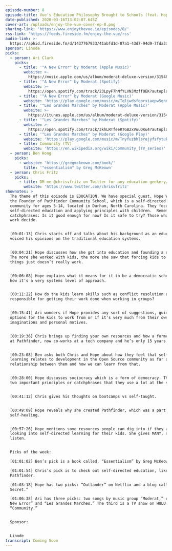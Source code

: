 ```yaml
---
episode-number: 8
episode-title: Vue's Education Philosophy Brought to Schools (feat. Hope Wilder)
date-published: 2020-03-16T13:02:07.645Z
cover-art: /uploads/enjoy-the-vue-cover-ep-8.png
sharing-link: 'https://www.enjoythevue.io/episodes/8/'
rss-link: 'https://feeds.fireside.fm/enjoy-the-vue/rss'
audio-link: >-
  https://aphid.fireside.fm/d/1437767933/41abfd1d-87a1-43d7-94d9-7fda3a5120e1/b38f18f6-b220-416d-847c-178080e86f37.mp3
sponsor: Linode
picks:
  - person: Ari Clark
    picks:
      - title: '"A New Error" by Moderat (Apple Music)'
        website: >-
          https://music.apple.com/us/album/moderat-deluxe-version/315489205?i=315489351&ign-gact=3&ls=1
      - title: '"A New Error" by Moderat (Spotify)'
        website: >-
          https://open.spotify.com/track/23LpyF7hNfYLVNJMzffOEK?autoplay=true&v=T
      - title: '"A New Error" by Moderat (Google Music)'
        website: 'https://play.google.com/music/m/Tqliwdsfqorxiaepw5qnnuph434?play=1'
      - title: '"Les Grandes Marches" by Moderat (Apple Music)'
        website: >-
          https://itunes.apple.com/us/album/moderat-deluxe-version/315489205?i=315489437&ign-gact=3&ls=1
      - title: '"Les Grandes Marches" by Moderat (Spotify)'
        website: >-
          https://open.spotify.com/track/3khLRTfeeRTGB2xVuuOKu4?autoplay=true&v=T
      - title: '"Les Grandes Marches" by Moderat (Google Play)'
        website: 'https://play.google.com/music/m/Tnyfuzbhlsrejyfsfytukh4ghha?play=1'
      - title: Community (TV)
        website: 'https://en.wikipedia.org/wiki/Community_(TV_series)'
  - person: Ben Hong
    picks:
      - website: 'https://gregmckeown.com/book/'
        title: '"essentialism" by Greg McKeown'
  - person: Chris Fritz
    picks:
      - title: DM me @chrisvfritz on Twitter for any education geekery/resources/etc
        website: 'https://www.twitter.com/chrisvfritz'
shownotes: >
  The theme of this episode is EDUCATION. We have special guest, Hope Wilder,
  the Founder of Pathfinder Community School, which is a self-directed learning
  community for ages 5-14, located in Durham, North Carolina. They focus on
  self-directed education and applying principles with children.  Remember these
  catchphrases: Is it good enough for now? Is it safe to try? Those who do the
  work decide. 


  [00:01:13] Chris starts off and talks about his background as an educator and
  voiced his opinions on the traditional education systems.  


  [00:04:21] Hope discusses how she got into education and founding a school.
  The more she worked with kids, the more she saw that forcing kids to learn
  things just doesn’t really work.  


  [00:06:08] Hope explains what it means for it to be a democratic school and
  how it’s a very systems level of approach.


  [00:11:22] How do the kids learn skills such as conflict resolution and being
  responsible for getting their work done when working in groups? 


  [00:15:41] Ari wonders if Hope provides any sort of suggestions, guidance, or
  options for the kids to work from or if it’s very much from their own
  imaginations and personal motives. 


  [00:19:36] Chris brings up finding your own resources and how a former student
  at Pathfinder, now co-works at a tech company and he’s only 15 years old!


  [00:23:08] Ben asks both Chris and Hope about how they feel that self-directed
  learning relates to development in the Open Source community as far as the
  relationship between them and how we can learn from that. 


  [00:28:00] Hope discusses sociocracy which is a form of democracy. There are
  two important principles or catchphrases that they use a lot at the school. 


  [00:41:12] Chris gives his thoughts on bootcamps vs self-taught.


  [00:49:09] Hope reveals why she created Pathfinder, which was a part of
  self-healing. 


  [00:57:26] Hope mentions some resources people can dig into if they are
  looking into self-directed learning for their kids. She gives MANY, so
  listen. 


  Picks of the week:

  [01:01:02] Ben’s pick is a book called, “Essentialism” by Greg McKeown. 

  [01:01:54] Chris’s pick is to check out self-directed education, like
  Pathfinder.

  [01:03:18] Hope has two picks: “Outlander” on Netflix and a blog called “Post
  Secret.”

  [01:06:38] Ari has three picks: two songs by music group “Moderat,” called, “A
  New Error” and “Les Grandes Marches.” The third is a TV show on HULU called,
  “Community.”


  Sponsor:


  Linode
transcript: Coming Soon
---
```


